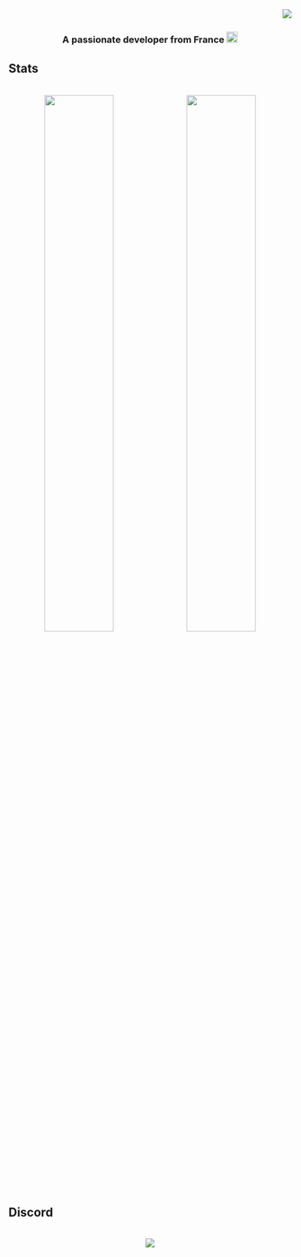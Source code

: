 <img align="right" src="https://visitor-badge.laobi.icu/badge?page_id=Roby360.Roby360" />
<div>
<br/>
<h3 align="center">A passionate developer from France <img src="https://cdn.discordapp.com/emojis/1233113759103451207.webp" alt="." width="20" height="20"/></h3>
</div>
<h2>Stats</h2>
<br>
<div align="center">
  <img width="49.5%" src="https://github-readme-streak-stats.herokuapp.com?user=Roby360&theme=meta-light&hide_border=true&locale=fr&date_format=j%20M%5B%20Y%5D&mode=weekly&hide_longest_streak=true" />
  <img width="49.5%" src="https://github-readme-stats.vercel.app/api/top-langs/?username=Roby360&layout=compact&theme=meta-light&hide_border=true&locale=fr"" />
  <br/><br/>
</div>

<h2>Discord</h2>
<br>
<div align="center">
  <a href="https://discord.com/users/789802191149989908">
  <img src="https://lanyard.cnrad.dev/api/789802191149989908?theme=light&animated=true&borderRadius=10px&&idleMessage=Hi%20its%20me" />
  </a>
  <br/><br/><br/>
</div>
